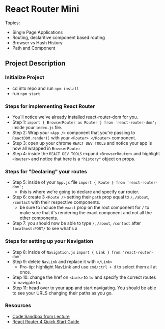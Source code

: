 # React Router Mini

Topics:
  * Single Page Applications
  * Routing, declaritive component based routing
  * Browser vs Hash History
  * Path and Component


## Project Description

### Initialize Project
* cd into repo and run `npm install`
* run `npm start` 

### Steps for implementing React Router

* You'll notice we've already installed react-router-dom for you.
* Step 1: `import { BrowserRouter as Router } from 'react-router-dom';` inside your `index.js` file.
* Step 2: Wrap your `<App />` component that you're passing to `ReactDOM.render()` with your `<Router> </Router>` component.
* Step 3: open up your chrome `REACT DEV TOOLS` and notice your app is now all wrapped in `BrowserRouter`
* Step 4: inside the `REACT DEV TOOLS` expand `<BrowserRouter>` and highlight `<Router>` and notice that here is a `"history"` object on props.

### Steps for "Declaring" your routes

* Step 5: inside of your `App.js` file `import { Route } from 'react-router-dom';`
  - this is where we're going to declare and specify our router. 
* Step 6: create 3 `<Route />` setting their `path` prop equal to `/`, `/about`, `/contact` with their respective components.
  - be sure to incluce the `exact` prop on the root component for `/` to make sure that it's rendering the exact component and not all the other components. 
* Step 7: you should now be able to type `/`, `/about`, `/contact` after `localhost:PORT/` to see what's a

### Steps for setting up your Navigation

* Step 8: inside of `Navigation.js` `import { Link } from 'react-router-dom'` 
* Step 9: delete `NavLink` and replace it with `</Link>`
  - Pro-tip: highlight NavLink and use `cmd/ctrl + d` to select them all at once.
* Step 10: change the href on `<Link>` to `to` and specify the correct routes to navigate to. 
* Step 11: head over to your app and start navigating. You should be able to see your URLS changing their paths as you go.

### Resources

* [Code Sandbox from Lecture](https://codesandbox.io/s/n58oqgwmP)
* [React Router 4 Quick Start Guide](https://reacttraining.com/react-router/web/guides/quick-start)
